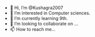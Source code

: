 - 👋 Hi, I’m @Kushagra2007
- 👀 I’m interested in Computer sciences. 
- 🌱 I’m currently learning 9th.
- 💞️ I’m looking to collaborate on ...
- 📫 How to reach me...

<!---
Kushagra2007/Kushagra2007 is a ✨ special ✨ repository because its `README.md` (this file) appears on your GitHub profile.
You can click the Preview link to take a look at your changes.
--->
